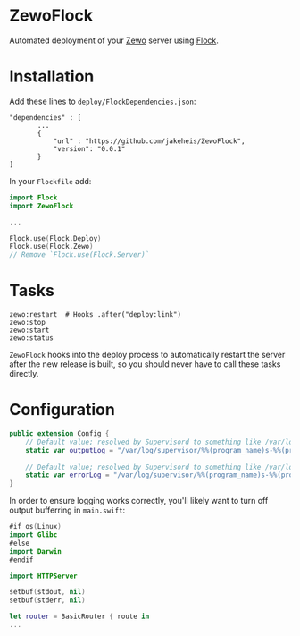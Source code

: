 # ZewoFlock

Automated deployment of your [Zewo](https://github.com/Zewo/Zewo) server using [Flock](https://github.com/jakeheis/Flock).

# Installation
Add these lines to `deploy/FlockDependencies.json`:
```
"dependencies" : [
       ...
       {
           "url" : "https://github.com/jakeheis/ZewoFlock",
           "version": "0.0.1"
       }
]
```
In your `Flockfile` add:
```swift
import Flock
import ZewoFlock

...

Flock.use(Flock.Deploy)
Flock.use(Flock.Zewo)
// Remove `Flock.use(Flock.Server)`
```
# Tasks
```
zewo:restart  # Hooks .after("deploy:link")
zewo:stop
zewo:start    
zewo:status
```
`ZewoFlock` hooks into the deploy process to automatically restart the server after the new release is built, so you should never have to call these tasks directly.
# Configuration
```swift
public extension Config {
    // Default value; resolved by Supervisord to something like /var/log/supervisor/zewo-0.out
    static var outputLog = "/var/log/supervisor/%%(program_name)s-%%(process_num)s.out"
    
    // Default value; resolved by Supervisord to something like /var/log/supervisor/zewo-0.err
    static var errorLog = "/var/log/supervisor/%%(program_name)s-%%(process_num)s.err"
}
```
In order to ensure logging works correctly, you'll likely want to turn off output bufferring in `main.swift`:
```swift
#if os(Linux)
import Glibc
#else
import Darwin
#endif

import HTTPServer

setbuf(stdout, nil)
setbuf(stderr, nil)

let router = BasicRouter { route in
...
```
